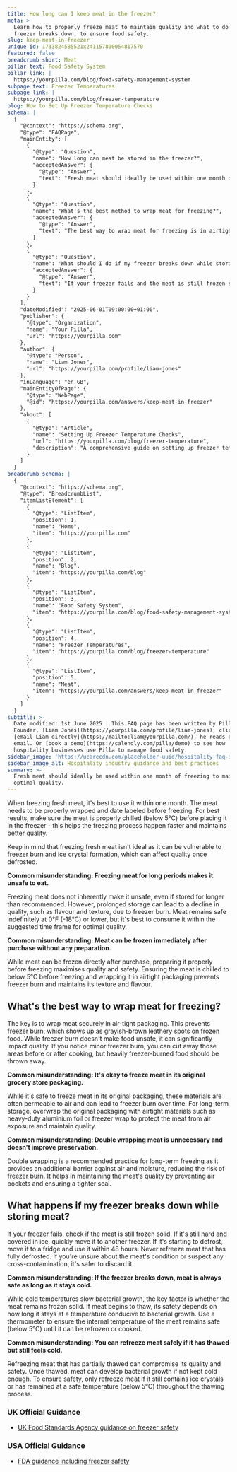 ```yaml
---
title: How long can I keep meat in the freezer?
meta: >
  Learn how to properly freeze meat to maintain quality and what to do if your
  freezer breaks down, to ensure food safety.
slug: keep-meat-in-freezer
unique id: 1733824585521x241157800054817570
featured: false
breadcrumb short: Meat
pillar text: Food Safety System
pillar link: |
  https://yourpilla.com/blog/food-safety-management-system
subpage text: Freezer Temperatures
subpage link: |
  https://yourpilla.com/blog/freezer-temperature
blog: How to Set Up Freezer Temperature Checks
schema: |
  {
    "@context": "https://schema.org",
    "@type": "FAQPage",
    "mainEntity": [
      {
        "@type": "Question",
        "name": "How long can meat be stored in the freezer?",
        "acceptedAnswer": {
          "@type": "Answer",
          "text": "Fresh meat should ideally be used within one month of freezing to maintain optimal quality. Ensure the meat is properly wrapped and date labeled before freezing, and that it is properly chilled below 5°C to accelerate the freezing process and enhance quality retention. While meat remains safe indefinitely in the freezer at 0°F (-18°C) or lower, quality, such as flavour and texture, may decline over time due to freezer burn."
        }
      },
      {
        "@type": "Question",
        "name": "What's the best method to wrap meat for freezing?",
        "acceptedAnswer": {
          "@type": "Answer",
          "text": "The best way to wrap meat for freezing is in airtight packaging to prevent freezer burn, which appears as grayish-brown leathery spots. If you notice freezer burn, you can cut away the affected areas before cooking. For long-term storage, wrap meat over the original packaging with airtight materials like heavy-duty aluminium foil or freezer wrap to protect it from air exposure and maintain quality."
        }
      },
      {
        "@type": "Question",
        "name": "What should I do if my freezer breaks down while storing meat?",
        "acceptedAnswer": {
          "@type": "Answer",
          "text": "If your freezer fails and the meat is still frozen solid, quickly move it to another working freezer. If the meat begins to defrost, transfer it to a fridge and use it within 48 hours to avoid bacterial growth. Do not refreeze meat that has fully defrosted to ensure safety. Always check if the meat remains cold and frozen solid to decide the next steps."
        }
      }
    ],
    "dateModified": "2025-06-01T09:00:00+01:00",
    "publisher": {
      "@type": "Organization",
      "name": "Your Pilla",
      "url": "https://yourpilla.com"
    },
    "author": {
      "@type": "Person",
      "name": "Liam Jones",
      "url": "https://yourpilla.com/profile/liam-jones"
    },
    "inLanguage": "en-GB",
    "mainEntityOfPage": {
      "@type": "WebPage",
      "@id": "https://yourpilla.com/answers/keep-meat-in-freezer"
    },
    "about": [
      {
        "@type": "Article",
        "name": "Setting Up Freezer Temperature Checks",
        "url": "https://yourpilla.com/blog/freezer-temperature",
        "description": "A comprehensive guide on setting up freezer temperature checks to ensure food safety and compliance."
      }
    ]
  }
breadcrumb_schema: |
  {
    "@context": "https://schema.org",
    "@type": "BreadcrumbList",
    "itemListElement": [
      {
        "@type": "ListItem",
        "position": 1,
        "name": "Home",
        "item": "https://yourpilla.com"
      },
      {
        "@type": "ListItem",
        "position": 2,
        "name": "Blog",
        "item": "https://yourpilla.com/blog"
      },
      {
        "@type": "ListItem",
        "position": 3,
        "name": "Food Safety System",
        "item": "https://yourpilla.com/blog/food-safety-management-system"
      },
      {
        "@type": "ListItem",
        "position": 4,
        "name": "Freezer Temperatures",
        "item": "https://yourpilla.com/blog/freezer-temperature"
      },
      {
        "@type": "ListItem",
        "position": 5,
        "name": "Meat",
        "item": "https://yourpilla.com/answers/keep-meat-in-freezer"
      }
    ]
  }
subtitle: >-
  Date modified: 1st June 2025 | This FAQ page has been written by Pilla
  Founder, [Liam Jones](https://yourpilla.com/profile/liam-jones), click to
  [email Liam directly](https://mailto:liam@yourpilla.com/), he reads every
  email. Or [book a demo](https://calendly.com/pilla/demo) to see how
  hospitality businesses use Pilla to manage food safety.
sidebar_image: 'https://ucarecdn.com/placeholder-uuid/hospitality-faq-image.jpg'
sidebar_image_alt: Hospitality industry guidance and best practices
summary: >-
  Fresh meat should ideally be used within one month of freezing to maintain
  optimal quality.
---
```

When freezing fresh meat, it's best to use it within one month. The meat needs to be properly wrapped and date labeled before freezing. For best results, make sure the meat is properly chilled (below 5°C) before placing it in the freezer - this helps the freezing process happen faster and maintains better quality.

Keep in mind that freezing fresh meat isn't ideal as it can be vulnerable to freezer burn and ice crystal formation, which can affect quality once defrosted.

**Common misunderstanding: Freezing meat for long periods makes it unsafe to eat.**

Freezing meat does not inherently make it unsafe, even if stored for longer than recommended. However, prolonged storage can lead to a decline in quality, such as flavour and texture, due to freezer burn. Meat remains safe indefinitely at 0°F (-18°C) or lower, but it's best to consume it within the suggested time frame for optimal quality.

**Common misunderstanding: Meat can be frozen immediately after purchase without any preparation.**

While meat can be frozen directly after purchase, preparing it properly before freezing maximises quality and safety. Ensuring the meat is chilled to below 5°C before freezing and wrapping it in airtight packaging prevents freezer burn and maintains its texture and flavour.

## What's the best way to wrap meat for freezing?

The key is to wrap meat securely in air-tight packaging. This prevents freezer burn, which shows up as grayish-brown leathery spots on frozen food. While freezer burn doesn't make food unsafe, it can significantly impact quality. If you notice minor freezer burn, you can cut away those areas before or after cooking, but heavily freezer-burned food should be thrown away.

**Common misunderstanding: It's okay to freeze meat in its original grocery store packaging.**

While it's safe to freeze meat in its original packaging, these materials are often permeable to air and can lead to freezer burn over time. For long-term storage, overwrap the original packaging with airtight materials such as heavy-duty aluminium foil or freezer wrap to protect the meat from air exposure and maintain quality.

**Common misunderstanding: Double wrapping meat is unnecessary and doesn’t improve preservation.**

Double wrapping is a recommended practice for long-term freezing as it provides an additional barrier against air and moisture, reducing the risk of freezer burn. It helps in maintaining the meat's quality by preventing air pockets and ensuring a tighter seal.

## What happens if my freezer breaks down while storing meat?

If your freezer fails, check if the meat is still frozen solid. If it's still hard and covered in ice, quickly move it to another freezer. If it's starting to defrost, move it to a fridge and use it within 48 hours. Never refreeze meat that has fully defrosted. If you're unsure about the meat's condition or suspect any cross-contamination, it's safer to discard it.

**Common misunderstanding: If the freezer breaks down, meat is always safe as long as it stays cold.**

While cold temperatures slow bacterial growth, the key factor is whether the meat remains frozen solid. If meat begins to thaw, its safety depends on how long it stays at a temperature conducive to bacterial growth. Use a thermometer to ensure the internal temperature of the meat remains safe (below 5°C) until it can be refrozen or cooked.

**Common misunderstanding: You can refreeze meat safely if it has thawed but still feels cold.**

Refreezing meat that has partially thawed can compromise its quality and safety. Once thawed, meat can develop bacterial growth if not kept cold enough. To ensure safety, only refreeze meat if it still contains ice crystals or has remained at a safe temperature (below 5°C) throughout the thawing process.

### UK Official Guidance

-   [UK Food Standards Agency guidance on freezer safety](https://www.food.gov.uk/safety-hygiene/how-to-chill-freeze-and-defrost-food-safely)

### USA Official Guidance

-   [FDA guidance including freezer safety](https://www.fda.gov/consumers/consumer-updates/are-you-storing-food-safely)
